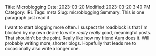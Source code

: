 Title: Microblogging
Date: 2023-03-20
Modified: 2023-03-20 3:40 PM
Category: IRL
Tags: meta
Slug: microblogging
Summary: This is one paragraph just read it

I want to start blogging more often. I suspect the roadblock is that I'm blocked by my own desire to write _really really_ good, meaningful posts. That shouldn't be the point. Really like how my friend [Aum](https://aumken.github.io) does it. Will probably writing more, shorter blogs. Hopefully that leads me to occasionally also write a longer one.
